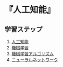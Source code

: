 # 『人工知能』


## 学習ステップ

1. [人工知能](./_/chapters/artificial_intelligence.md)
1. [機械学習](./_/chapters/machine_learning.md)
1. [機械学習アルゴリズム](./_/chapters/machine_learning_algorithm.md)
1. [ニューラルネットワーク](./_/chapters/neural_network.md)
